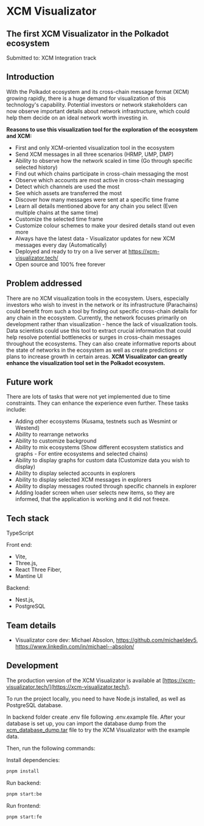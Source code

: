# XCM Visualizator

## The first XCM Visualizator in the Polkadot ecosystem

Submitted to: XCM Integration track

## Introduction

With the Polkadot ecosystem and its cross-chain message format (XCM) growing rapidly, there is a huge demand for visualization of this technology's capability.
Potential investors or network stakeholders can now observe important details about network infrastructure, which could help them decide on an ideal network worth investing in.

**Reasons to use this visualization tool for the exploration of the ecosystem and XCM:**

- First and only XCM-oriented visualization tool in the ecosystem
- Send XCM messages in all three scenarios (HRMP, UMP, DMP)
- Ability to observe how the network scaled in time (Go through specific selected history)
- Find out which chains participate in cross-chain messaging the most
- Observe which accounts are most active in cross-chain messaging
- Detect which channels are used the most
- See which assets are transferred the most
- Discover how many messages were sent at a specific time frame
- Learn all details mentioned above for any chain you select (Even multiple chains at the same time)
- Customize the selected time frame
- Customize colour schemes to make your desired details stand out even more
- Always have the latest data - Visualizator updates for new XCM messages every day (Automatically)
- Deployed and ready to try on a live server at https://xcm-visualizator.tech/
- Open source and 100% free forever

## Problem addressed

There are no XCM visualization tools in the ecosystem. Users, especially investors who wish to invest in the network or its infrastructure (Parachains) could benefit from such a tool by finding out specific cross-chain details for any chain in the ecosystem. Currently, the network focuses primarily on development rather than visualization - hence the lack of visualization tools. Data scientists could use this tool to extract crucial information that could help resolve potential bottlenecks or surges in cross-chain messages throughout the ecosystems. They can also create informative reports about the state of networks in the ecosystem as well as create predictions or plans to increase growth in certain areas. **XCM Visualizator can greatly enhance the visualization tool set in the Polkadot ecosystem.**

## Future work

There are lots of tasks that were not yet implemented due to time constraints. They can enhance the experience even further.
These tasks include:

- Adding other ecosystems (Kusama, testnets such as Wesmint or Westend)
- Ability to rearrange networks
- Ability to customize background
- Ability to mix ecosystems (Show different ecosystem statistics and graphs - For entire ecosystems and selected chains)
- Ability to display graphs for custom data (Customize data you wish to display)
- Ability to display selected accounts in explorers
- Ability to display selected XCM messages in explorers
- Ability to display messages routed through specific channels in explorer
- Adding loader screen when user selects new items, so they are informed, that the application is working and it did not freeze.

## Tech stack

TypeScript

Front end:

- Vite,
- Three.js,
- React Three Fiber,
- Mantine UI

Backend:

- Nest.js,
- PostgreSQL

## Team details

- Visualizator core dev: Michael Absolon, https://github.com/michaeldev5, https://www.linkedin.com/in/michael--absolon/

## Development

The production version of the XCM Visualizator is available at [https://xcm-visualizator.tech/](https://xcm-visualizator.tech/).

To run the project locally, you need to have Node.js installed, as well as PostgreSQL database.

In backend folder create .env file following .env.example file. After your database is set up, you can import the database dump from the [xcm_database_dump.tar](https://drive.google.com/file/d/1mBYi9zh8iuEWtQtcZdg-sgGtRwJFRLje/view?usp=sharing) file to try the XCM Visualizator with the example data.

Then, run the following commands:

Install dependencies:

```bash
pnpm install
```

Run backend:

```bash
pnpm start:be
```

Run frontend:

```bash
pnpm start:fe
```
